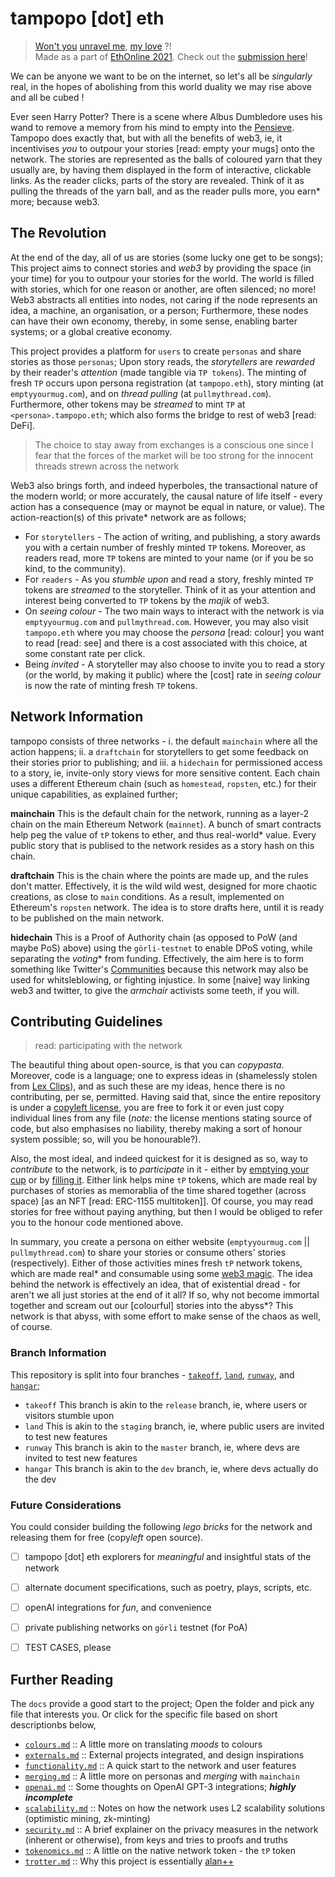 # tampopo [dot] eth
> [Won't you](https://emptyyourmug.com/) [unravel me](https://pullmythread.com/), [my love](https://tampopo.xyz) ?! \
> Made as a part of [EthOnline 2021](https://web.archive.org/web/20210912132034/https://online.ethglobal.com/). Check out the [submission here](https://showcase.ethglobal.com/ethonline2021/tampopo-dot-eth)!

We can be anyone we want to be on the internet, so let's all be *singularly* real, in the hopes of abolishing from this world duality we may rise above and all be cubed !

Ever seen Harry Potter? There is a scene where Albus Dumbledore uses his wand to remove a memory from his mind to empty into the [Pensieve](https://harrypotter.fandom.com/wiki/Pensieve). Tampopo does exactly that, but with all the benefits of web3, ie, it incentivises _you_ to outpour your stories [read: empty your mugs] onto the network. The stories are represented as the balls of coloured yarn that they usually are, by having them displayed in the form of interactive, clickable links. As the reader clicks, parts of the story are revealed. Think of it as pulling the threads of the yarn ball, and as the reader pulls more, you earn* more; because web3.

## The Revolution

At the end of the day, all of us are stories (some lucky one get to be songs); This project aims to connect stories and _web3_ by providing the space (in your time) for you to outpour your stories for the world. The world is filled with stories, which for one reason or another, are often silenced; no more! Web3 abstracts all entities into nodes, not caring if the node represents an idea, a machine, an organisation, or a person; Furthermore, these nodes can have their own economy, thereby, in some sense, enabling barter systems; or a global creative economy.

This project provides a platform for `users` to create `personas` and share stories as those `personas`; Upon story reads, the _storytellers_ are _rewarded_ by their reader's _attention_ (made tangible via `TP tokens`). The minting of fresh `TP` occurs upon persona registration (at `tampopo.eth`), story minting (at `emptyyourmug.com`), and on _thread pulling_ (at `pullmythread.com`). Furthermore, other tokens may be _streamed_ to mint `TP` at `<persona>.tampopo.eth`; which also forms the bridge to rest of web3 [read: DeFi].
> The choice to stay away from exchanges is a conscious one since I fear that the forces of the market will be too strong for the innocent threads strewn across the network

Web3 also brings forth, and indeed hyperboles, the transactional nature of the modern world; or more accurately, the causal nature of life itself - every action has a consequence (may or maynot be equal in nature, or value). The action-reaction(s) of this private* network are as follows;
- For `storytellers` - The action of writing, and publishing, a story awards you with a certain number of freshly minted `TP` tokens. Moreover, as readers read, more `TP` tokens are minted to your name (or if you be so kind, to the community).
- For `readers` - As you _stumble upon_ and read a story, freshly minted `TP` tokens are _streamed_ to the storyteller. Think of it as your attention and interest being converted to `TP` tokens by the _majik_ of web3.
- On _seeing colour_ - The two main ways to interact with the network is via `emptyyourmug.com` and `pullmythread.com`. However, you may also visit `tampopo.eth` where you may choose the _persona_ [read: colour] you want to read [read: see] and there is a cost associated with this choice, at some constant rate per click.
- Being _invited_ - A storyteller may also choose to invite you to read a story (or the world, by making it public) where the [cost] rate in _seeing colour_ is now the rate of minting fresh `TP` tokens.

## Network Information

tampopo consists of three networks - i. the default `mainchain` where all the action happens; ii. a `draftchain` for storytellers to get some feedback on their stories prior to publishing; and iii. a `hidechain` for permissioned access to a story, ie, invite-only story views for more sensitive content. Each chain uses a different Ethereum chain (such as `homestead`, `ropsten`, etc.) for their unique capabilities, as explained further;

**mainchain** This is the default chain for the network, running as a layer-2 chain on the main Ethereum Network (`mainnet`). A bunch of smart contracts help peg the value of `tP` tokens to ether, and thus real-world* value. Every public story that is publised to the network resides as a story hash on this chain.

**draftchain** This is the chain where the points are made up, and the rules don't matter. Effectively, it is the wild wild west, designed for more chaotic creations, as close to `main` conditions. As a result, implemented on Ethereum's `ropsten` network. The idea is to store drafts here, until it is ready to be published on the main network.

**hidechain** This is a Proof of Authority chain (as opposed to PoW (and maybe PoS) above) using the `görli-testnet` to enable DPoS voting, while separating the *voting** from funding. Effectively, the aim here is to form something like Twitter's [Communities](https://blog.twitter.com/en_us/topics/product/2021/testing-communities) because this network may also be used for whitsleblowing, or fighting injustice. In some [naive] way linking web3 and twitter, to give the _armchair_ activists some teeth, if you will.


## Contributing Guidelines
> read: participating with the network

The beautiful thing about open-source, is that you can *copypasta*. Moreover, code is a language; one to express ideas in (shamelessly stolen from [Lex Clips](https://www.youtube.com/c/LexClips)), and as such these are my ideas, hence there is no contributing, per se, permitted. Having said that, since the entire repository is under a [copyleft license](), you are free to fork it or even just copy individual lines from any file (*note:* the license mentions stating source of code, but also emphasises no liability, thereby making a sort of honour system possible; so, will you be honourable?).

Also, the most ideal, and indeed quickest for it is designed as so, way to *contribute* to the network, is to *participate* in it - either by [emptying your cup]() or by [filling it](). Either link helps mine `tP` tokens, which are made real by purchases of stories as memorablia of the time shared together (across space) [as an NFT [read: ERC-1155 multitoken]]. Of course, you may read stories for free without paying anything, but then I would be obliged to refer you to the honour code mentioned above.

In summary, you create a persona on either website (`emptyyourmug.com` || `pullmythread.com`) to share your stories or consume others' stories (respectively). Either of those activities mines fresh `tP` network tokens, which are made real* and consumable using some [web3 magic](). The idea behind the network is effectively an idea, that of existential dread - for aren't we all just stories at the end of it all? If so, why not become immortal together and scream out our [colourful] stories into the abyss*? This network is that abyss, with some effort to make sense of the chaos as well, of course.

### Branch Information

This repository is split into four branches - [`takeoff`](), [`land`](), [`runway`](), and [`hangar`]();

- `takeoff` This branch is akin to the `release` branch, ie, where users or visitors stumble upon
- `land` This is akin to the `staging` branch, ie, where public users are invited to test new features
- `runway` This branch is akin to the `master` branch, ie, where devs are invited to test new features
- `hangar` This branch is akin to the `dev` branch, ie, where devs actually do the dev

### Future Considerations

You could consider building the following *lego bricks* for the network and releasing them for free (copy*left* open source).

- [ ] tampopo [dot] eth explorers for *meaningful* and insightful stats of the network
- [ ] alternate document specifications, such as poetry, plays, scripts, etc.
- [ ] openAI integrations for *fun*, and convenience
- [ ] private publishing networks on `görli` testnet (for PoA)
- [ ] TEST CASES, please


## Further Reading

The `docs` provide a good start to the project; Open the folder and pick any file that interests you. Or click for the specific file based on short descriptionbs below,

- [`colours.md`]() :: A little more on translating *moods* to colours
- [`externals.md`]() :: External projects integrated, and design inspirations
- [`functionality.md`]() :: A quick start to the network and user features
- [`merging.md`]() :: A little more on personas and *merging* with `mainchain`
- [`openai.md`]() :: Some thoughts on OpenAI GPT-3 integrations; ***highly incomplete***
- [`scalability.md`]() :: Notes on how the network uses L2 scalability solutions (optimistic mining, zk-minting)
- [`security.md`]() :: A brief explainer on the privacy measures in the network (inherent or otherwise), from keys and tries to proofs and truths
- [`tokenomics.md`]() :: A little on the native network token - the `tP` token
- [`trotter.md`]() :: Why this project is essentially [alan](https://alantrotter.com/)[+](https://emptyyourmug.com/)[+](https://pullmythread.com/)

